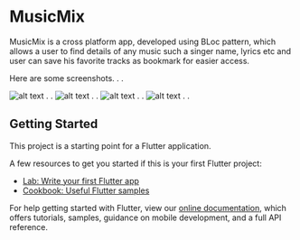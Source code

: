 # MusicMix

MusicMix is a cross platform app, developed using BLoc pattern, which allows a user to find details of any music such a singer name, lyrics etc and user can save his favorite tracks as bookmark for easier access.

Here are some screenshots.
.
.

![alt text](https://github.com/suraj2208/knowYourMusic/blob/main/Screenshots/Trending.jpg?raw=true "Trending")
.
.
![alt text](https://github.com/suraj2208/knowYourMusic/blob/main/Screenshots/bookmark%20added.jpg)
.
.
![alt text](https://github.com/suraj2208/knowYourMusic/blob/main/Screenshots/music%20info.jpg)
.
.
![alt text](https://github.com/suraj2208/knowYourMusic/blob/main/Screenshots/bookmarks.jpg)
.
.



## Getting Started

This project is a starting point for a Flutter application.

A few resources to get you started if this is your first Flutter project:

- [Lab: Write your first Flutter app](https://flutter.dev/docs/get-started/codelab)
- [Cookbook: Useful Flutter samples](https://flutter.dev/docs/cookbook)

For help getting started with Flutter, view our
[online documentation](https://flutter.dev/docs), which offers tutorials,
samples, guidance on mobile development, and a full API reference.
